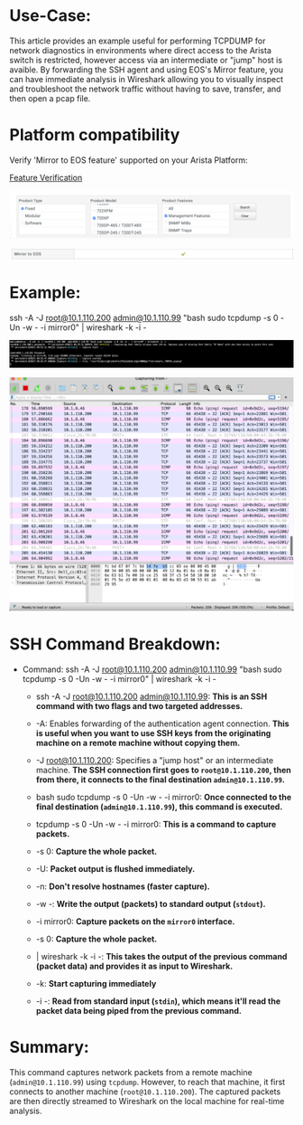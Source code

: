 # Use-Case: 

This article provides an example useful for performing TCPDUMP for network diagnostics in environments where direct access to the Arista switch is restricted, however access via an intermediate or "jump" host is avaible.  By forwarding the SSH agent and using EOS's Mirror feature, you can have immediate analysis in Wireshark allowing you to visually inspect and troubleshoot the network traffic without having to save, transfer, and then open a pcap file. 

# Platform compatibility
Verify 'Mirror to EOS feature' supported on your Arista Platform:

[Feature Verification](https://www.arista.com/en/support/product-documentation/supported-features)

 ![Example](https://github.com/dedaise/SSH-Jump-Tcpdump2Wireshark/blob/main/Screen%20Shot%202023-08-28%20at%2010.34.06%20AM.png)

 ![Example](https://github.com/dedaise/SSH-Jump-Tcpdump2Wireshark/blob/main/Screen%20Shot%202023-08-28%20at%2010.34.46%20AM.png)

# Example: 

ssh -A -J root@10.1.110.200 admin@10.1.110.99 "bash sudo tcpdump -s 0 -Un -w - -i mirror0" | wireshark -k -i - 

![Example Image](https://github.com/dedaise/SSH-Jump-Tcpdump2Wireshark/blob/main/Screen%20Shot%202023-08-28%20at%209.56.28%20AM.png)

![Example Image](https://github.com/dedaise/SSH-Jump-Tcpdump2Wireshark/blob/main/Screen%20Shot%202023-08-28%20at%209.56.54%20AM.png)

 
# SSH Command Breakdown: 

* Command: ssh -A -J root@10.1.110.200 admin@10.1.110.99 "bash sudo tcpdump -s 0 -Un -w - -i mirror0" | wireshark -k -i - 

  * ssh -A -J root@10.1.110.200 admin@10.1.110.99:  **This is an SSH command with two flags and two targeted addresses.**

   * -A: Enables forwarding of the authentication agent connection. **This is useful when you want to use SSH keys from the originating machine on a remote machine without copying them.** 

   * -J root@10.1.110.200: Specifies a "jump host" or an intermediate machine. **The SSH connection first goes to `root@10.1.110.200`, then from there, it connects to the final destination `admin@10.1.110.99`.** 
  
  * bash sudo tcpdump -s 0 -Un -w - -i mirror0: **Once connected to the final destination (`admin@10.1.110.99`), this command is executed.**

   * tcpdump -s 0 -Un -w - -i mirror0: **This is a command to capture packets.**  

   * -s 0: **Capture the whole packet.**

   * -U: **Packet output is flushed immediately.** 
 
   * -n: **Don't resolve hostnames (faster capture).** 
 
   * -w -: **Write the output (packets) to standard output (`stdout`).** 
 
   * -i mirror0: **Capture packets on the `mirror0` interface.** 
 
  * -s 0: **Capture the whole packet.** 
  
  * | wireshark -k -i -: **This takes the output of the previous command (packet data) and provides it as input to Wireshark.**

   * -k: **Start capturing immediately**

   * -i -: **Read from standard input (`stdin`), which means it'll read the packet data being piped from the previous command.** 
   
# Summary: 
  
This command captures network packets from a remote machine (`admin@10.1.110.99`) using `tcpdump`. However, to reach that machine, it first connects to another machine (`root@10.1.110.200`). The captured packets are then directly streamed to Wireshark on the local machine for real-time analysis. 


